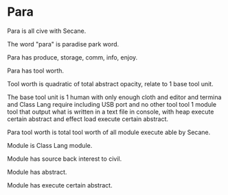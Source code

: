 # Para

Para is all cive with Secane.

The word "para" is paradise park word.

Para has produce, storage, comm, info, enjoy.

Para has tool worth.

Tool worth is quadratic of total abstract opacity,
relate to 1 base tool unit.

The base tool unit is
1 human with only enough cloth and editor and termina and Class Lang require
including USB port and no other tool tool 1 module tool
that output what is written in a text file in console, with heap
execute certain abstract and effect load execute certain abstract.

Para tool worth is total tool worth of all module execute able by Secane.

Module is Class Lang module.

Module has source back interest to civil.

Module has abstract.

Module has execute certain abstract.
